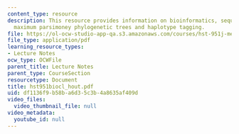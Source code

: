 ```yaml
---
content_type: resource
description: This resource provides information on bioinformatics, sequence alignment,
  maximum parsimoney phylogenetic trees and haplotype tagging.
file: https://ol-ocw-studio-app-qa.s3.amazonaws.com/courses/hst-951j-medical-decision-support-fall-2005/df1136f9b58ba6d35c3b4a8635af409d_hst951biocl_hout.pdf
file_type: application/pdf
learning_resource_types:
- Lecture Notes
ocw_type: OCWFile
parent_title: Lecture Notes
parent_type: CourseSection
resourcetype: Document
title: hst951biocl_hout.pdf
uid: df1136f9-b58b-a6d3-5c3b-4a8635af409d
video_files:
  video_thumbnail_file: null
video_metadata:
  youtube_id: null
---
```

